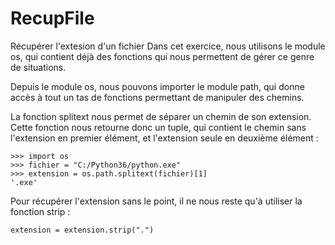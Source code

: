 # RecupFile
Récupérer l'extesion d'un fichier 
Dans cet exercice, nous utilisons le module os, qui contient déjà des fonctions qui nous permettent de gérer ce genre de situations.

Depuis le module os, nous pouvons importer le module path, qui donne accès à tout un tas de fonctions permettant de manipuler des chemins.

La fonction splitext nous permet de séparer un chemin de son extension. Cette fonction nous retourne donc un tuple, qui contient le chemin sans l'extension en premier élément, et l'extension seule en deuxième élément :

    >>> import os
    >>> fichier = "C:/Python36/python.exe"
    >>> extension = os.path.splitext(fichier)[1]
    '.exe'

Pour récupérer l'extension sans le point, il ne nous reste qu'à utiliser la fonction strip :

    extension = extension.strip(".")
